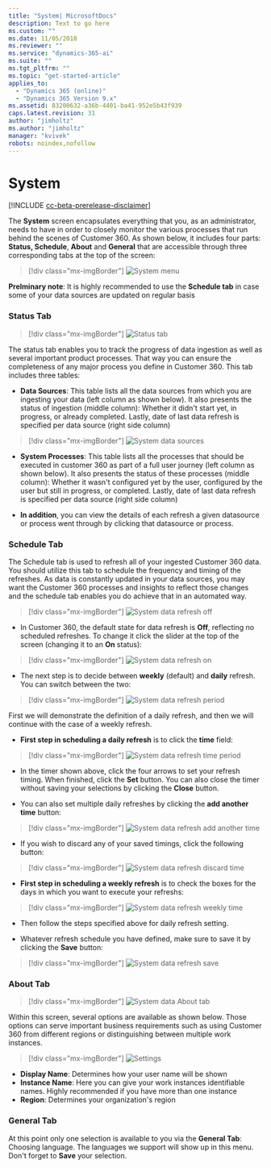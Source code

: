 ```yaml
---
title: "System| MicrosoftDocs"
description: Text to go here
ms.custom: ""
ms.date: 11/05/2018
ms.reviewer: ""
ms.service: "dynamics-365-ai"
ms.suite: ""
ms.tgt_pltfrm: ""
ms.topic: "get-started-article"
applies_to: 
  - "Dynamics 365 (online)"
  - "Dynamics 365 Version 9.x"
ms.assetid: 83200632-a36b-4401-ba41-952e5b43f939
caps.latest.revision: 31
author: "jimholtz"
ms.author: "jimholtz"
manager: "kvivek"
robots: noindex,nofollow
---
```

# System

[!INCLUDE [cc-beta-prerelease-disclaimer](../includes/cc-beta-prerelease-disclaimer.md)]

The **System** screen encapsulates everything that you, as an administrator, needs to have in order to closely monitor the various processes that run behind the scenes of Customer 360. As shown below, it includes four parts: **Status, Schedule**, **About** and **General** that are accessible through three corresponding tabs at the top of the screen:

> [!div class="mx-imgBorder"] 
> ![](media/system-menu.png "System menu")

**Prelminary note**: It is highly recommended to use the **Schedule tab** in case some of your data sources are updated on regular basis

### Status Tab

> [!div class="mx-imgBorder"] 
> ![](media/system-menu.png "Status tab")

The status tab enables you to track the progress of data ingestion as well as several important product processes. That way you can ensure the completeness of any major process you define in Customer 360. This tab includes three tables:

- **Data Sources**: This table lists all the data sources from which you are ingesting your data (left column as shown below). It also presents the status of ingestion (middle column): Whether it didn't start yet, in progress, or already completed. Lastly, date of last data refresh is specified per data source (right side column)

> [!div class="mx-imgBorder"] 
> ![](media/system-data-sources.png "System data sources")

- **System Processes**: This table lists all the processes that should be executed in customer 360 as part of a full user journey (left column as shown below). It also presents the status of these processes (middle column): Whether it wasn't configured yet by the user, configured by the user but still in progress, or completed. Lastly, date of last data refresh is specified per data source (right side column)

- **In addition**, you can view the details of each refresh a given datasource or process went through by clicking that datasource or process. 

### Schedule Tab

The Schedule tab is used to refresh all of your ingested Customer 360 data. You should utilize this tab to schedule the frequency and timing of the refreshes. As data is constantly updated in your data sources, you may want the Customer 360 processes and insights to reflect those changes and the schedule tab enables you do achieve that in an automated way.

> [!div class="mx-imgBorder"] 
> ![](media/system-data-refresh-off.png "System data refresh off")

- In Customer 360, the default state for data refresh is **Off**, reflecting no scheduled refreshes. To change it click the slider at the top of the screen (changing it to an **On** status):

> [!div class="mx-imgBorder"] 
> ![](media/system-data-refresh-on.png "System data refresh on")

- The next step is to decide between **weekly** (default) and **daily** refresh. You can switch between the two:

> [!div class="mx-imgBorder"] 
> ![](media/system-data-refresh-period.png "System data refresh period")

First we will demonstrate the definition of a daily refresh, and then we will continue with the case of a weekly refresh.

- **First step in scheduling a daily refresh** is to click the **time** field:

> [!div class="mx-imgBorder"] 
> ![](media/system-data-refresh-time-period.png "System data refresh time period")

- In the timer shown above, click the four arrows to set your refresh timing. When finished, click the **Set** button. You can also close the timer without saving your selections by clicking the **Close** button.

- You can also set multiple daily refreshes by clicking the **add another time** button:

> [!div class="mx-imgBorder"] 
> ![](media/system-data-refresh-add-another-time.png "System data refresh add another time")

- If you wish to discard any of your saved timings, click the following button:

> [!div class="mx-imgBorder"] 
> ![](media/system-data-refresh-discard-time.png "System data refresh discard time")

- **First step in scheduling a weekly refresh** is to check the boxes for the days in which you want to execute your refreshs:

> [!div class="mx-imgBorder"] 
> ![](media/system-data-refresh-weekly-time.png "System data refresh weekly time")

- Then follow the steps specified above for daily refresh setting.

- Whatever refresh schedule you have defined, make sure to save it by clicking the **Save** button:

> [!div class="mx-imgBorder"] 
> ![](media/system-data-refresh-save.png "System data refresh save")

### About Tab

> [!div class="mx-imgBorder"] 
> ![](media/system-data-about-tab.png "System data About tab")

Within this screen, several options are available as shown below. Those options can serve important business requirements such as using Customer 360 from different regions or distinguishing between multiple work instances.

> [!div class="mx-imgBorder"] 
> ![](media/settings.png "Settings")

- **Display Name**: Determines how your user name will be shown
- **Instance Name**: Here you can give your work instances identifiable names. Highly recommended if you have more than one instance 
- **Region**: Determines your organization's region 

### General Tab

At this point only one selection is available to you via the **General Tab**: Choosing language. The languages we support will show up in this menu. Don't forget to **Save** your selection. 
